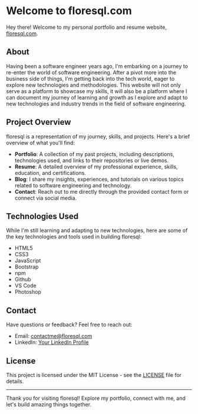 # Welcome to floresql.com

Hey there! Welcome to my personal portfolio and resume website, [floresql.com](https://floresql.com). 

## About

Having been a software engineer years ago, I'm embarking on a journey to re-enter the world of software engineering. After a pivot more into the business side of things, I'm getting back into the tech world, eager to explore new technologies and methodologies. This website will not only serve as a platform to showcase my skills, it will also be a platform where I can document my journey of learning and growth as I explore and adapt to new technologies and industry trends in the field of software engineering.

## Project Overview

floresql is a representation of my journey, skills, and projects. Here's a brief overview of what you'll find:

- **Portfolio**: A collection of my past projects, including descriptions, technologies used, and links to their repositories or live demos.
- **Resume**: A detailed overview of my professional experience, skills, education, and certifications.
- **Blog**: I share my insights, experiences, and tutorials on various topics related to software engineering and technology.
- **Contact**: Reach out to me directly through the provided contact form or connect via social media.

## Technologies Used

While I'm still learning and adapting to new technologies, here are some of the key technologies and tools used in building floresql:

- HTML5
- CSS3
- JavaScript
- Bootstrap
- npm
- Github
- VS Code
- Photoshop

## Contact

Have questions or feedback? Feel free to reach out:

- Email: contactme@floresql.com
- LinkedIn: [Your LinkedIn Profile](https://www.linkedin.com/in/floresql/)

## License

This project is licensed under the MIT License - see the [LICENSE](LICENSE) file for details.

---

Thank you for visiting floresql! Explore my portfolio, connect with me, and let's build amazing things together.
